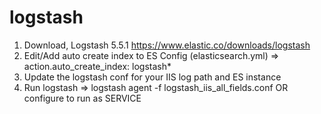 # logstash
1. Download, Logstash 5.5.1
          https://www.elastic.co/downloads/logstash
2. Edit/Add auto create index to ES Config (elasticsearch.yml) => 
          action.auto_create_index: logstash*
3. Update the logstash conf for your IIS log path and ES instance
4. Run logstash => logstash agent -f logstash_iis_all_fields.conf OR configure to run as SERVICE

